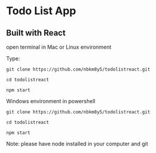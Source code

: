 # Todo List App
## Built with React

open terminal in Mac or Linux environment

Type:

```
git clone https://github.com/nbkm8y5/todolistreact.git

cd todolistreact

npm start
```

Windows environment in powershell

```
git clone https://github.com/nbkm8y5/todolistreact.git

cd todolistreact

npm start
```

Note: please have node installed in your computer and git
